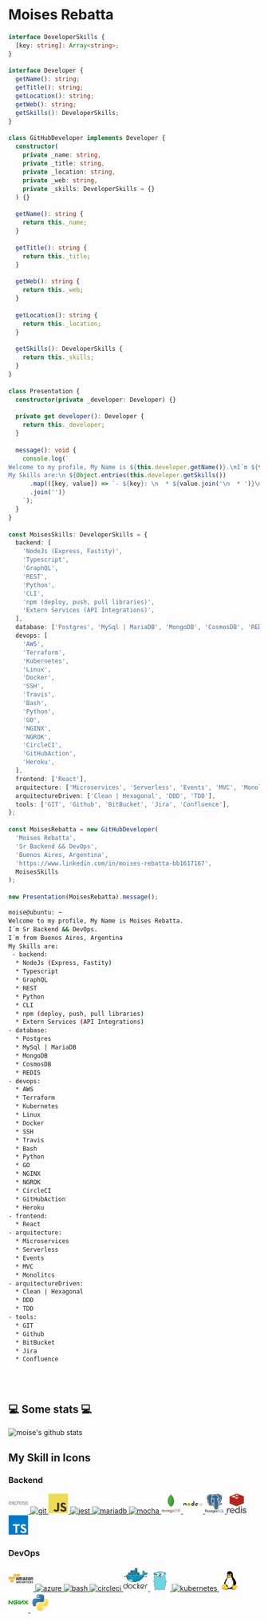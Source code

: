 # Moises Rebatta

```typescript
interface DeveloperSkills {
  [key: string]: Array<string>;
}

interface Developer {
  getName(): string;
  getTitle(): string;
  getLocation(): string;
  getWeb(): string;
  getSkills(): DeveloperSkills;
}

class GitHubDeveloper implements Developer {
  constructor(
    private _name: string,
    private _title: string,
    private _location: string,
    private _web: string,
    private _skills: DeveloperSkills = {}
  ) {}

  getName(): string {
    return this._name;
  }

  getTitle(): string {
    return this._title;
  }

  getWeb(): string {
    return this._web;
  }

  getLocation(): string {
    return this._location;
  }

  getSkills(): DeveloperSkills {
    return this._skills;
  }
}

class Presentation {
  constructor(private _developer: Developer) {}

  private get developer(): Developer {
    return this._developer;
  }

  message(): void {
    console.log(`
Welcome to my profile, My Name is ${this.developer.getName()}.\nI´m ${this.developer.getTitle()}.\nI´m from ${this.developer.getLocation()}
My Skills are:\n ${Object.entries(this.developer.getSkills())
      .map(([key, value]) => `- ${key}: \n  * ${value.join('\n  * ')}\n`)
      .join('')}
    `);
  }
}

const MoisesSkills: DeveloperSkills = {
  backend: [
    'NodeJs (Express, Fastity)',
    'Typescript',
    'GraphQL',
    'REST',
    'Python',
    'CLI',
    'npm (deploy, push, pull libraries)',
    'Extern Services (API Integrations)',
  ],
  database: ['Postgres', 'MySql | MariaDB', 'MongoDB', 'CosmosDB', 'REDIS'],
  devops: [
    'AWS',
    'Terraform',
    'Kubernetes',
    'Linux',
    'Docker',
    'SSH',
    'Travis',
    'Bash',
    'Python',
    'GO',
    'NGINX',
    'NGROK',
    'CircleCI',
    'GitHubAction',
    'Heroku',
  ],
  frontend: ['React'],
  arquitecture: ['Microservices', 'Serverless', 'Events', 'MVC', 'Monolitcs'],
  arquitectureDriven: ['Clean | Hexagonal', 'DDD', 'TDD'],
  tools: ['GIT', 'Github', 'BitBucket', 'Jira', 'Confluence'],
};

const MoisesRebatta = new GitHubDeveloper(
  'Moises Rebatta',
  'Sr Backend && DevOps',
  'Buenos Aires, Argentina',
  'https://www.linkedin.com/in/moises-rebatta-bb1617167',
  MoisesSkills
);

new Presentation(MoisesRebatta).message();

```
```bash
moise@ubuntu: ~
Welcome to my profile, My Name is Moises Rebatta.
I´m Sr Backend && DevOps.
I´m from Buenos Aires, Argentina
My Skills are:
 - backend: 
  * NodeJs (Express, Fastity)
  * Typescript
  * GraphQL
  * REST
  * Python
  * CLI
  * npm (deploy, push, pull libraries)
  * Extern Services (API Integrations)
- database: 
  * Postgres
  * MySql | MariaDB
  * MongoDB
  * CosmosDB
  * REDIS
- devops: 
  * AWS
  * Terraform
  * Kubernetes
  * Linux
  * Docker
  * SSH
  * Travis
  * Bash
  * Python
  * GO
  * NGINX
  * NGROK
  * CircleCI
  * GitHubAction
  * Heroku
- frontend: 
  * React
- arquitecture: 
  * Microservices
  * Serverless
  * Events
  * MVC
  * Monolitcs
- arquitectureDriven: 
  * Clean | Hexagonal
  * DDD
  * TDD
- tools: 
  * GIT
  * Github
  * BitBucket
  * Jira
  * Confluence

```

</br></br>
<h2>💻 Some stats 💻</h2>

![moise's github stats](https://github-readme-stats.vercel.app/api?username=moiseR29&show_icons=true&title_color=fff&icon_color=79ff97&text_color=9f9f9f&bg_color=151515)

## My Skill in Icons

### Backend

<p align="left">
 <a href="https://expressjs.com" target="_blank"> <img src="https://raw.githubusercontent.com/devicons/devicon/master/icons/express/express-original-wordmark.svg" alt="express" width="40" height="40"/> </a>
<a href="https://git-scm.com/" target="_blank"> <img src="https://www.vectorlogo.zone/logos/git-scm/git-scm-icon.svg" alt="git" width="40" height="40"/> </a>
 <a href="https://developer.mozilla.org/en-US/docs/Web/JavaScript" target="_blank"> <img src="https://raw.githubusercontent.com/devicons/devicon/master/icons/javascript/javascript-original.svg" alt="javascript" width="40" height="40"/> </a>
 <a href="https://jestjs.io" target="_blank"> <img src="https://www.vectorlogo.zone/logos/jestjsio/jestjsio-icon.svg" alt="jest" width="40" height="40"/> </a>
 <a href="https://mariadb.org/" target="_blank"> <img src="https://www.vectorlogo.zone/logos/mariadb/mariadb-icon.svg" alt="mariadb" width="40" height="40"/> </a>
 <a href="https://mochajs.org" target="_blank"> <img src="https://www.vectorlogo.zone/logos/mochajs/mochajs-icon.svg" alt="mocha" width="40" height="40"/> </a>
 <a href="https://www.mongodb.com/" target="_blank"> <img src="https://raw.githubusercontent.com/devicons/devicon/master/icons/mongodb/mongodb-original-wordmark.svg" alt="mongodb" width="40" height="40"/> </a>
 <a href="https://nodejs.org" target="_blank"> <img src="https://raw.githubusercontent.com/devicons/devicon/master/icons/nodejs/nodejs-original-wordmark.svg" alt="nodejs" width="40" height="40"/> </a>
 <a href="https://www.postgresql.org" target="_blank"> <img src="https://raw.githubusercontent.com/devicons/devicon/master/icons/postgresql/postgresql-original-wordmark.svg" alt="postgresql" width="40" height="40"/> </a>
 <a href="https://redis.io" target="_blank"> <img src="https://raw.githubusercontent.com/devicons/devicon/master/icons/redis/redis-original-wordmark.svg" alt="redis" width="40" height="40"/> </a>
 <a href="https://www.typescriptlang.org/" target="_blank"> <img src="https://raw.githubusercontent.com/devicons/devicon/master/icons/typescript/typescript-original.svg" alt="typescript" width="40" height="40"/> </a>
 </p>

### DevOps

<p align="left">
<a href="https://aws.amazon.com" target="_blank"> <img src="https://raw.githubusercontent.com/devicons/devicon/master/icons/amazonwebservices/amazonwebservices-original-wordmark.svg" alt="aws" width="50" height="50"/> </a>
<a href="https://azure.microsoft.com/en-in/" target="_blank"> <img src="https://www.vectorlogo.zone/logos/microsoft_azure/microsoft_azure-icon.svg" alt="azure" width="50" height="50"/> </a>
<a href="https://www.gnu.org/software/bash/" target="_blank"> <img src="https://www.vectorlogo.zone/logos/gnu_bash/gnu_bash-icon.svg" alt="bash" width="50" height="50"/> </a>
<a href="https://circleci.com" target="_blank"> <img src="https://www.vectorlogo.zone/logos/circleci/circleci-icon.svg" alt="circleci" width="50" height="50"/> </a>
<a href="https://www.docker.com/" target="_blank"> <img src="https://raw.githubusercontent.com/devicons/devicon/master/icons/docker/docker-original-wordmark.svg" alt="docker" width="50" height="50"/> </a>
<a href="https://golang.org" target="_blank"> <img src="https://raw.githubusercontent.com/devicons/devicon/master/icons/go/go-original.svg" alt="go" width="40" height="40"/> </a>
 <a href="https://kubernetes.io" target="_blank"> <img src="https://www.vectorlogo.zone/logos/kubernetes/kubernetes-icon.svg" alt="kubernetes" width="40" height="40"/> </a>
 <a href="https://www.linux.org/" target="_blank"> <img src="https://raw.githubusercontent.com/devicons/devicon/master/icons/linux/linux-original.svg" alt="linux" width="40" height="40"/> </a>
 <a href="https://www.nginx.com" target="_blank"> <img src="https://raw.githubusercontent.com/devicons/devicon/master/icons/nginx/nginx-original.svg" alt="nginx" width="40" height="40"/> </a>
 <a href="https://www.python.org" target="_blank"> <img src="https://raw.githubusercontent.com/devicons/devicon/master/icons/python/python-original.svg" alt="python" width="40" height="40"/> </a>
</p>
